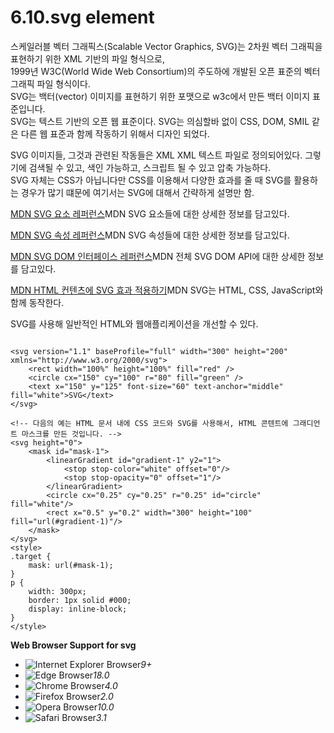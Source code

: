 # 6.10.svg element

스케일러블 벡터 그래픽스\(Scalable Vector Graphics, SVG\)는 2차원 벡터 그래픽을 표현하기 위한 XML 기반의 파일 형식으로,  
1999년 W3C\(World Wide Web Consortium\)의 주도하에 개발된 오픈 표준의 벡터 그래픽 파일 형식이다.  
SVG는 백터\(vector\) 이미지를 표현하기 위한 포맷으로 w3c에서 만든 백터 이미지 표준입니다.  
SVG는 텍스트 기반의 오픈 웹 표준이다. SVG는 의심할바 없이 CSS, DOM, SMIL 같은 다른 웹 표준과 함께 작동하기 위해서 디자인 되었다.  
  
SVG 이미지들, 그것과 관련된 작동들은 XML XML 텍스트 파일로 정의되어있다. 그렇기에 검색될 수 있고, 색인 가능하고, 스크립트 될 수 있고 압축 가능하다.  
SVG 자체는 CSS가 아닙니다만 CSS를 이용해서 다양한 효과를 줄 때 SVG를 활용하는 경우가 많기 떄문에 여기서는 SVG에 대해서 간략하게 설명만 함.

[MDN SVG 요소 레퍼런스](https://developer.mozilla.org/ko/docs/Web/SVG/Element)MDN SVG 요소들에 대한 상세한 정보를 담고있다.

[MDN SVG 속성 레퍼런스](https://developer.mozilla.org/ko/docs/Web/SVG/Attribute)MDN SVG 속성들에 대한 상세한 정보를 담고있다.

[MDN SVG DOM 인터페이스 레퍼런스](https://developer.mozilla.org/en-US/docs/Web/API/Document_Object_Model#SVG_interfaces)MDN 전체 SVG DOM API에 대한 상세한 정보를 담고있다.

[MDN HTML 컨텐츠에 SVG 효과 적용하기](https://developer.mozilla.org/ko/docs/Web/SVG/Applying_SVG_effects_to_HTML_content)MDN SVG는 HTML, CSS, JavaScript와 함께 동작한다. 

SVG를 사용해 일반적인 HTML와 웹애플리케이션을 개선할 수 있다.

```text

<svg version="1.1" baseProfile="full" width="300" height="200" xmlns="http://www.w3.org/2000/svg">
	<rect width="100%" height="100%" fill="red" />
	<circle cx="150" cy="100" r="80" fill="green" />
	<text x="150" y="125" font-size="60" text-anchor="middle" fill="white">SVG</text>
</svg>

<!-- 다음의 예는 HTML 문서 내에 CSS 코드와 SVG를 사용해서, HTML 콘텐트에 그래디언트 마스크를 만든 것입니다. -->
<svg height="0">
	<mask id="mask-1">
		<linearGradient id="gradient-1" y2="1">
			<stop stop-color="white" offset="0"/>
			<stop stop-opacity="0" offset="1"/>
		</linearGradient>
		<circle cx="0.25" cy="0.25" r="0.25" id="circle" fill="white"/>
		<rect x="0.5" y="0.2" width="300" height="100" fill="url(#gradient-1)"/>
	</mask>
</svg>
<style>
.target { 
	mask: url(#mask-1); 
}
p {
	width: 300px;
	border: 1px solid #000;
	display: inline-block;
}
</style>
```

**Web Browser Support for svg**

* ![Internet Explorer Browser](images/icon/ico_ie-true.png)_9+_
* ![Edge Browser](images/icon/ico_edge-true.png)_18.0_
* ![Chrome Browser](images/icon/ico_chrome-true.png)_4.0_
* ![Firefox Browser](images/icon/ico_firefox-true.png)_2.0_
* ![Opera Browser](images/icon/ico_opera-true.png)_10.0_
* ![Safari Browser](images/icon/ico_safari-true.png)_3.1_

